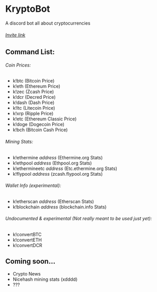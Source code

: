 # KryptoBot
A discord bot all about cryptocurrencies

###### [Invite link](https://discordapp.com/oauth2/authorize?client_id=374648052360937472&scope=bot&permissions=379904)

## Command List:

###### Coin Prices:
- k!btc (Bitcoin Price)
- k!eth (Ethereum Price)
- k!zec (Zcash Price)
- k!dcr (Decred Price)
- k!dash (Dash Price)
- k!ltc (Litecoin Price)
- k!xrp (Ripple Price)
- k!etc (Ethereum Classic Price)
- k!doge (Dogecoin Price)
- k!bch (Bitcoin Cash Price)


###### Mining Stats:
- k!ethermine *address* (Ethermine.org Stats)
- k!ethpool *address* (Ethpool.org Stats)
- k!ethermineetc *address* (Etc.ethermine.org Stats)
- k!flypool *address* (zcash.flypool.org Stats)


###### Wallet Info (experimental):
- k!etherscan *address* (Etherscan Stats)
- k!blockchain *address* (blockchain.info Stats)


###### Undocumented & experimental (Not really meant to be used just yet):
- k!convertBTC
- k!convertETH
- k!convertDCR


## Coming soon...
- Crypto News
- Nicehash mining stats (xdddd)
- ???

